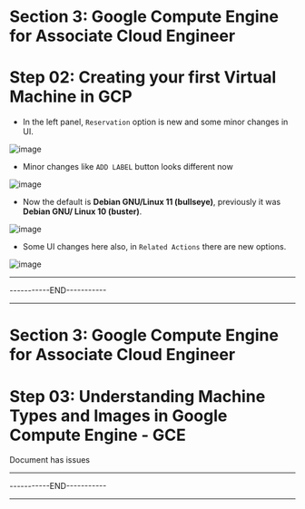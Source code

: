 
# Section 3: Google Compute Engine for Associate Cloud Engineer
# Step 02: Creating your first Virtual Machine in GCP

- In the left panel, `Reservation` option is new and some minor changes in UI.

![image](https://github.com/Alpha-022/changes/assets/104521086/5c1de953-2797-42a2-81f5-f1c105093ca4)

- Minor changes like `ADD LABEL` button looks different now

![image](https://github.com/Alpha-022/changes/assets/104521086/1b8c5981-c842-4616-8eb3-3ee60bc94cd8)

- Now the default is **Debian GNU/Linux 11 (bullseye)**, previously it was **Debian GNU/ Linux 10 (buster)**.

![image](https://github.com/Alpha-022/changes/assets/104521086/93fbcc9f-8c14-4304-9076-2ea2896d07cb)

- Some UI changes here also, in `Related Actions` there are new options.

![image](https://github.com/Alpha-022/changes/assets/104521086/b40f9c28-c420-4a5f-828d-a1786588a153)

----

-----------END-----------

----

# Section 3: Google Compute Engine for Associate Cloud Engineer

# Step 03: Understanding Machine Types and Images in Google Compute Engine - GCE

Document has issues




----

-----------END-----------

----
